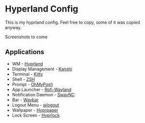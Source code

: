 # Hyperland Config

This is my hyprland config. Feel free to copy, some of it was copied anyway.

Screenshots to come

## Applications
 - WM - [Hyprland](https://hyprland.org/)
 - Display Management - [Kanshi](https://git.sr.ht/~emersion/kanshi)
 - Terminal - [Kitty](https://github.com/kovidgoyal/kitty)
 - Shell - [ZSH](https://www.zsh.org/)
 - Prompt - [OhMyPosh](https://ohmyposh.dev/)
 - App Launcher - [Rofi-Wayland](https://github.com/lbonn/rofi)
 - Notification Daemon - [SwayNC](https://github.com/ErikReider/SwayNotificationCenter)
 - Bar - [Waybar](https://github.com/Alexays/Waybar)
 - Logout Menu - [wlogout](https://github.com/ArtsyMacaw/wlogout)
 - Wallpaper - [Hyprpaper](https://github.com/hyprwm/hyprpaper)
 - Lock Screen - [Hyprlock](https://github.com/hyprwm/hyprlock)
